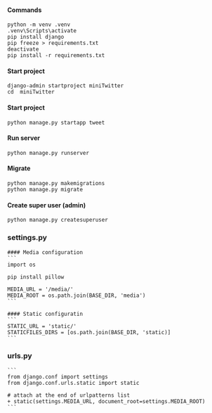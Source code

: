 #### Commands
```
python -m venv .venv
.venv\Scripts\activate
pip install django
pip freeze > requirements.txt
deactivate
pip install -r requirements.txt
```

#### Start project
```
django-admin startproject miniTwitter
cd  miniTwitter
```

#### Start project
```
python manage.py startapp tweet
```

#### Run server
```
python manage.py runserver
```

#### Migrate
```
python manage.py makemigrations
python manage.py migrate
```

#### Create super user (admin)
```
python manage.py createsuperuser
```

### settings.py
    #### Media configuration
    ```
    import os

    pip install pillow

    MEDIA_URL = '/media/'
    MEDIA_ROOT = os.path.join(BASE_DIR, 'media')
    ```

    #### Static configuratin
    ```
    STATIC_URL = 'static/'
    STATICFILES_DIRS = [os.path.join(BASE_DIR, 'static)]
    ```

### urls.py
    ```
    from django.conf import settings
    from django.conf.urls.static import static

    # attach at the end of urlpatterns list
    + static(settings.MEDIA_URL, document_root=settings.MEDIA_ROOT) 
    ```